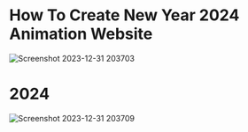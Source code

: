 # How To Create New Year 2024 Animation Website



![Screenshot 2023-12-31 203703](https://github.com/MohdHadi72/New-Year-2024-Animation-Website-/assets/154020781/0a9a30e4-76f3-470a-ba61-5c51a76e76eb)
<br>

# 2024

![Screenshot 2023-12-31 203709](https://github.com/MohdHadi72/New-Year-2024-Animation-Website-/assets/154020781/491cdd2b-5a71-490f-9723-2579292b2283)


